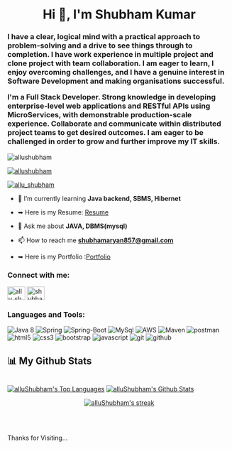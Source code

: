 <h1 align="center">Hi 👋, I'm Shubham Kumar</h1>
<h3 >I have a clear, logical mind with a practical approach to problem-solving and a drive to see things through to completion. I have work experience in multiple project and clone project with team collaboration. I am eager to learn, I enjoy overcoming challenges, and I have a genuine interest in Software Development and making organisations successful.

I'm a Full Stack Developer. Strong knowledge in developing enterprise-level web applications and RESTful APIs using MicroServices, with demonstrable production-scale experience. Collaborate and communicate within distributed project teams to get desired outcomes. I am eager to be challenged in order to grow and further improve my IT skills.</h3>

<p align="left"> <img src="https://komarev.com/ghpvc/?username=allushubham&label=Profile%20views&color=0e75b6&style=flat" alt="allushubham" /> </p>

<p align="left"> <a href="https://github.com/ryo-ma/github-profile-trophy"><img src="https://github-profile-trophy.vercel.app/?username=allushubham" alt="allushubham" /></a> </p>

<p align="left"> <a href="https://twitter.com/allu_shubham" target="blank"><img src="https://img.shields.io/twitter/follow/allu_shubham?logo=twitter&style=for-the-badge" alt="allu_shubham" /></a> </p>

- 🌱 I’m currently learning **Java backend, SBMS, Hibernet**

- ➥ Here is my Resume:  [Resume](https://drive.google.com/file/d/138Dx7qOEo616OYTrhbn4E6uJMTLiHZfj/view)

- 💬 Ask me about **JAVA, DBMS(mysql)**

- 📫 How to reach me **shubhamaryan857@gmail.com**

- ➥ Here is my Portfolio :[Portfolio](https://allushubhamportfolio.netlify.app/) 

<h3 align="left">Connect with me:</h3>
<p align="left">
<a href="https://twitter.com/allu_shubham" target="blank"><img align="center" src="https://raw.githubusercontent.com/rahuldkjain/github-profile-readme-generator/master/src/images/icons/Social/twitter.svg" alt="allu_shubham" height="30" width="40" /></a>
<a href="https://linkedin.com/in/shubham-kumar-7a1741243" target="blank"><img align="center" src="https://raw.githubusercontent.com/rahuldkjain/github-profile-readme-generator/master/src/images/icons/Social/linked-in-alt.svg" alt="shubham-kumar-7a1741243" height="30" width="40" /></a>
</p>

<h3 align="left">Languages and Tools:</h3>
<p>
    <img src="https://img.shields.io/badge/java-%23ED8B00.svg?style=for-the-badge&logo=java&logoColor=white" alt="Java 8" />
  <img src="https://img.shields.io/badge/Spring-6DB33F?style=for-the-badge&logo=spring&logoColor=white" alt="Spring" />
     <img src="https://img.shields.io/badge/Spring_Boot-F2F4F9?style=for-the-badge&logo=spring-boot" alt="Spring-Boot" />
    <img src="https://img.shields.io/badge/MySQL-005C84?style=for-the-badge&logo=mysql&logoColor=white" alt="MySql" />
    <img src="https://img.shields.io/badge/AWS-%23FF9900.svg?style=for-the-badge&logo=amazon-aws&logoColor=white" alt="AWS" />
    <img src="https://img.shields.io/badge/apache_maven-C71A36?style=for-the-badge&logo=apachemaven&logoColor=white" alt="Maven" />
    <img src="https://img.shields.io/badge/Postman-FF6C37?style=for-the-badge&logo=Postman&logoColor=white" alt="postman" />
 <img src="https://img.shields.io/badge/HTML5-E34F26?style=for-the-badge&logo=html5&logoColor=white" alt="html5" />
    <img src="https://img.shields.io/badge/CSS3-1572B6?style=for-the-badge&logo=css3&logoColor=white" alt="css3" />
    <img src="https://img.shields.io/badge/Bootstrap-563D7C?style=for-the-badge&logo=bootstrap&logoColor=white" alt="bootstrap" />
    <img src="https://img.shields.io/badge/JavaScript-323330?style=for-the-badge&logo=javascript&logoColor=F7DF1E" alt="javascript" />
    <img src="https://img.shields.io/badge/Git-f44d27?style=for-the-badge&logo=git&logoColor=white" alt="git" />
    <img src="https://img.shields.io/badge/GitHub-100000?style=for-the-badge&logo=github&logoColor=white" alt="github" />
   
</p>


## 📊 My Github Stats

  <br/>
   <a href="https://github.com/alluShubham/github-readme-stats"><img alt="alluShubham's Top Languages" src="https://github-readme-stats.vercel.app/api/top-langs/?username=alluShubham&langs_count=8&count_private=true&layout=compact&theme=react&hide_border=true&bg_color=0D1117" /></a>
    <a href="https://github.com/alluShubham/github-readme-stats"><img alt="alluShubham's Github Stats" src="https://github-readme-stats.vercel.app/api?username=alluShubham&show_icons=true&count_private=true&theme=react&hide_border=true&bg_color=0D1117" /></a>
 
  <br/>

<p align="center">
    <a href="https://github.com/alluShubham/github-readme-streak-stats">
        <img title="🔥 Get streak stats for your profile at git.io/streak-stats" alt="alluShubham's streak" src="https://github-readme-streak-stats.herokuapp.com/?user=alluShubham&theme=black-ice&hide_border=true&stroke=0000&background=060A0CD0"/>
    </a>
</p>

<br/>

<br/>

Thanks for Visiting...

